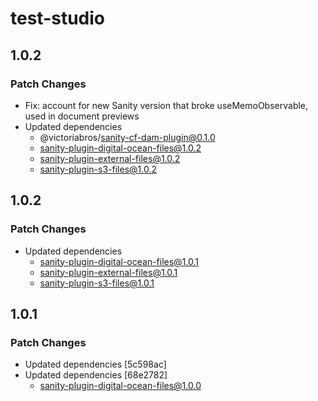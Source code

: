 # test-studio

## 1.0.2

### Patch Changes

- Fix: account for new Sanity version that broke useMemoObservable, used in document previews
- Updated dependencies
  - @victoriabros/sanity-cf-dam-plugin@0.1.0
  - sanity-plugin-digital-ocean-files@1.0.2
  - sanity-plugin-external-files@1.0.2
  - sanity-plugin-s3-files@1.0.2

## 1.0.2

### Patch Changes

- Updated dependencies
  - sanity-plugin-digital-ocean-files@1.0.1
  - sanity-plugin-external-files@1.0.1
  - sanity-plugin-s3-files@1.0.1

## 1.0.1

### Patch Changes

- Updated dependencies [5c598ac]
- Updated dependencies [68e2782]
  - sanity-plugin-digital-ocean-files@1.0.0
